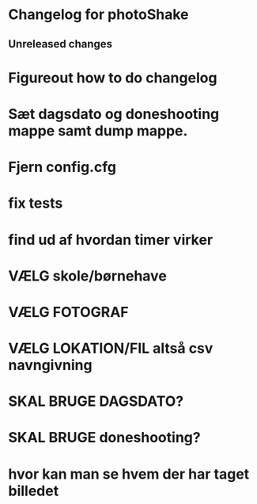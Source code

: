 # Changelog for photoShake


## Unreleased changes


# Figureout how to do changelog


# Sæt dagsdato og doneshooting mappe samt dump mappe.
# Fjern config.cfg
# fix tests

# find ud af hvordan timer virker





# VÆLG skole/børnehave
# VÆLG FOTOGRAF
# VÆLG LOKATION/FIL altså csv navngivning
# SKAL BRUGE DAGSDATO?
# SKAL BRUGE doneshooting?
# hvor kan man se hvem der har taget billedet 
